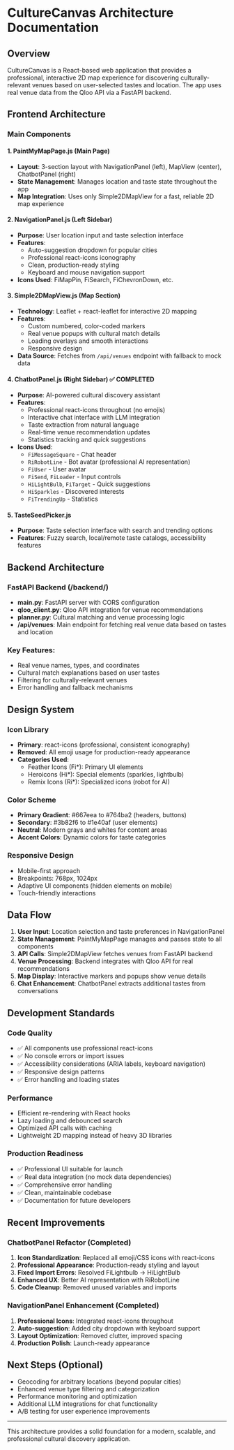 # CultureCanvas Architecture Documentation

## Overview
CultureCanvas is a React-based web application that provides a professional, interactive 2D map experience for discovering culturally-relevant venues based on user-selected tastes and location. The app uses real venue data from the Qloo API via a FastAPI backend.

## Frontend Architecture

### Main Components

#### 1. PaintMyMapPage.js (Main Page)
- **Layout**: 3-section layout with NavigationPanel (left), MapView (center), ChatbotPanel (right)
- **State Management**: Manages location and taste state throughout the app
- **Map Integration**: Uses only Simple2DMapView for a fast, reliable 2D map experience

#### 2. NavigationPanel.js (Left Sidebar)
- **Purpose**: User location input and taste selection interface
- **Features**:
  - Auto-suggestion dropdown for popular cities
  - Professional react-icons iconography
  - Clean, production-ready styling
  - Keyboard and mouse navigation support
- **Icons Used**: FiMapPin, FiSearch, FiChevronDown, etc.

#### 3. Simple2DMapView.js (Map Section)
- **Technology**: Leaflet + react-leaflet for interactive 2D mapping
- **Features**:
  - Custom numbered, color-coded markers
  - Real venue popups with cultural match details
  - Loading overlays and smooth interactions
  - Responsive design
- **Data Source**: Fetches from `/api/venues` endpoint with fallback to mock data

#### 4. ChatbotPanel.js (Right Sidebar) ✅ COMPLETED
- **Purpose**: AI-powered cultural discovery assistant
- **Features**:
  - Professional react-icons throughout (no emojis)
  - Interactive chat interface with LLM integration
  - Taste extraction from natural language
  - Real-time venue recommendation updates
  - Statistics tracking and quick suggestions
- **Icons Used**: 
  - `FiMessageSquare` - Chat header
  - `RiRobotLine` - Bot avatar (professional AI representation)
  - `FiUser` - User avatar
  - `FiSend`, `FiLoader` - Input controls
  - `HiLightBulb`, `FiTarget` - Quick suggestions
  - `HiSparkles` - Discovered interests
  - `FiTrendingUp` - Statistics

#### 5. TasteSeedPicker.js
- **Purpose**: Taste selection interface with search and trending options
- **Features**: Fuzzy search, local/remote taste catalogs, accessibility features

## Backend Architecture

### FastAPI Backend (/backend/)
- **main.py**: FastAPI server with CORS configuration
- **qloo_client.py**: Qloo API integration for venue recommendations
- **planner.py**: Cultural matching and venue processing logic
- **/api/venues**: Main endpoint for fetching real venue data based on tastes and location

### Key Features:
- Real venue names, types, and coordinates
- Cultural match explanations based on user tastes
- Filtering for culturally-relevant venues
- Error handling and fallback mechanisms

## Design System

### Icon Library
- **Primary**: react-icons (professional, consistent iconography)
- **Removed**: All emoji usage for production-ready appearance
- **Categories Used**:
  - Feather Icons (Fi*): Primary UI elements
  - Heroicons (Hi*): Special elements (sparkles, lightbulb)
  - Remix Icons (Ri*): Specialized icons (robot for AI)

### Color Scheme
- **Primary Gradient**: #667eea to #764ba2 (headers, buttons)
- **Secondary**: #3b82f6 to #1e40af (user elements)
- **Neutral**: Modern grays and whites for content areas
- **Accent Colors**: Dynamic colors for taste categories

### Responsive Design
- Mobile-first approach
- Breakpoints: 768px, 1024px
- Adaptive UI components (hidden elements on mobile)
- Touch-friendly interactions

## Data Flow

1. **User Input**: Location selection and taste preferences in NavigationPanel
2. **State Management**: PaintMyMapPage manages and passes state to all components
3. **API Calls**: Simple2DMapView fetches venues from FastAPI backend
4. **Venue Processing**: Backend integrates with Qloo API for real recommendations
5. **Map Display**: Interactive markers and popups show venue details
6. **Chat Enhancement**: ChatbotPanel extracts additional tastes from conversations

## Development Standards

### Code Quality
- ✅ All components use professional react-icons
- ✅ No console errors or import issues
- ✅ Accessibility considerations (ARIA labels, keyboard navigation)
- ✅ Responsive design patterns
- ✅ Error handling and loading states

### Performance
- Efficient re-rendering with React hooks
- Lazy loading and debounced search
- Optimized API calls with caching
- Lightweight 2D mapping instead of heavy 3D libraries

### Production Readiness
- ✅ Professional UI suitable for launch
- ✅ Real data integration (no mock data dependencies)
- ✅ Comprehensive error handling
- ✅ Clean, maintainable codebase
- ✅ Documentation for future developers

## Recent Improvements

### ChatbotPanel Refactor (Completed)
1. **Icon Standardization**: Replaced all emoji/CSS icons with react-icons
2. **Professional Appearance**: Production-ready styling and layout
3. **Fixed Import Errors**: Resolved FiLightbulb → HiLightBulb
4. **Enhanced UX**: Better AI representation with RiRobotLine
5. **Code Cleanup**: Removed unused variables and imports

### NavigationPanel Enhancement (Completed)
1. **Professional Icons**: Integrated react-icons throughout
2. **Auto-suggestion**: Added city dropdown with keyboard support
3. **Layout Optimization**: Removed clutter, improved spacing
4. **Production Polish**: Launch-ready appearance

## Next Steps (Optional)
- Geocoding for arbitrary locations (beyond popular cities)
- Enhanced venue type filtering and categorization
- Performance monitoring and optimization
- Additional LLM integrations for chat functionality
- A/B testing for user experience improvements

---

This architecture provides a solid foundation for a modern, scalable, and professional cultural discovery application.
